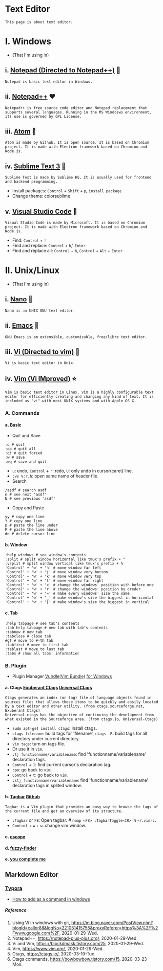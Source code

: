 # Text Editor
```
This page is about text editor.
```
# I. Windows
- (That I'm using in)
## i. [Notepad (Directed to Notepad++)](https://notepad-plus-plus.org/) :sparkling_heart:
```
Notepad is basic text editor in Windows.
```
## ii. [Notepad++](https://notepad-plus-plus.org/) :heart:
```
Notepad++ is free source code editor and Notepad replacement that supports several languages. Running in the MS Windosws environment, its use is governed by GPL License.
```
## iii. [Atom](https://atom.io/) :green_heart:
```
Atom is made by Github. It is open source. It is based on Chromium project. It is made with Electron framework based on Chromium and Node.js.
```
## iv. [Sublime Text 3](https://www.sublimetext.com/) :yellow_heart:
```
Sublime Text is made by Sublime HQ. It is usually used for frontend and backend programming.
```
- Install packages: `Control` + `Shift` + `p`, `install package`
- Change theme: colorsublime

## v. [Visual Studio Code](https://code.visualstudio.com/) :blue_heart:
```
Visual Studio Code is made by Microsoft. It is based on Chromium project. It is made with Electron framework based on Chromium and Node.js.
```
- Find: `Control` + `f`
- Find and replace: `Control` + `h`,' `Enter`
- Find and replace all: `Control` + `h`, `Control` + `Alt` + `Enter`

# II. Unix/Linux
- (That I'm using in)
## i. [Nano](https://www.nano-editor.org/) :sparkling_heart:
```
Nano is an UNIX GNU text editor.
```
## ii. [Emacs](https://www.gnu.org/software/emacs/) :blue_heart:
```
GNU Emacs is an extensible, customizable, free/libre text editor.
```
## iii. [Vi (Directed to vim)](https://www.vim.org/) :purple_heart:
```
Vi is basic text editor in Unix.
```
## iv. [Vim (Vi IMproved)](https://www.vim.org/) :star:
```
Vim is basic text editor in Linux. Vim is a highly configurable text editor for efficiently creating and changing any kind of text. It is included as "vi" with most UNIX systems and with Apple OS X.
```
### A. Commands
#### a. Basic
- Quit and Save
```
:q # quit
:qa # quit all
:q! # quit forced
:w # save
:wq # save and quit
```
- `u`: undo, `Control` + `r`: redo, `U`: only undo in cursor(caret) line.
- `:vs %:r.h`: open same name of header file.
- Search
```
/asdf # search asdf
n # see next 'asdf'
N # see previous 'asdf'
```
- Copy and Paste
```
yy # copy one line
Y # copy one line
p # paste the line under
P # paste the line above
dd # delete cursor line
```
#### b. Window
```
:help windows # see window's contents
:split # split window horizontal like tmux's prefix + "
:vsplit # split window vertical like tmux's prefix + %
'Control' + 'w' + 'h' # move window far left
'Control' + 'w' + 'j' # move window very bottom
'Control' + 'w' + 'k' # move window very top
'Control' + 'w' + 'l' # move window far right
'Control' + 'w' + 'x' # change the windows' position with before one
'Control' + 'w' + 'r' # change the windows' position by oreder
'Control' + 'w' + '=' # make every windows' size the same
'Control' + 'w' + '_' # make window's size the biggest in horizontal
'Control' + 'w' + '|' # make window's size the biggest in vertical
```
#### c. Tab
```
:help tabpage # see tab's contents
:tab help tabpage # new tab with tab's contents
:tabnew # new tab
:tabclose # close tab
#gt # move to #-th tab
:tabfirst # move to first tab
:tablast # move to last tab
:tabs # show all tabs' information
```
### B. Plugin
- Plugin Manager [Vundle(Vim Bundle)](https://github.com/VundleVim/Vundle.vim) [for Windows](https://github.com/VundleVim/Vundle.vim/wiki/Vundle-for-Windows)
#### a. Ctags [Exuberant Ctags](http://ctags.sourceforge.net/) [Universal Ctags](https://ctags.io/)
```
Ctags generates an index (or tag) file of language objects found in sources files that allows these items to be quickly and easily located by a text editor and other utility. (from ctags.sourceforge.net, Exuberant Ctags)
Universal-ctags has the objective of continuing the development from what existed in the Sourceforge area. (from ctags.io, Universal-Ctags)
```
- `sudo apt-get install ctags`: install ctags.
- `ctags filename`: build tags for 'filename', `ctags -R`: build tags for all directory under current directory.
- `vim tags`: turn on tags file.
- Or use it in `vim`.
- `:tj functionname/variablename`: find 'functionname/variablename' declaration tags.
- `Control` + `]`: find current cursor's declaration tag.
- `:po`: go back to `vim`.
- `Control` + `t`: go back to `vim`.
- `:stj functionname/variablename`: find 'functionname/variablename' declaration tags in splited window.
#### b. [Tagbar](http://majutsushi.github.io/tagbar/) [Github](https://github.com/majutsushi/tagbar)
```
Tagbar is a Vim plugin that provides an easy way to browse the tags of the current file and get an overview of its structure.
```
- `:Tagbar` or `F8`: Open tagbar. # `nmap <F8> :TagbarToggle<CR>` in `~/.vimrc`.
- `Control` + `w` + `w`: change vim window.
#### c. [cscope]()
#### d. [fuzzy-finder]()
#### e. [you complete me]()

## Markdown Editor
### [Typora](https://typora.io/)
- [How to add as a command in windows](https://superuser.com/questions/689333/how-to-add-installed-program-to-command-prompt-in-windows)

##### Reference
1. Using Vi in windows with git, https://m.blog.naver.com/PostView.nhn?blogId=callor88&logNo=221051415755&proxyReferer=https%3A%2F%2Fwww.google.com%2F, 2020-01-29-Wed.
2. Notepad++, https://notepad-plus-plus.org/, 2020-01-29-Wed.
3. Vi and Vim, https://blockdmask.tistory.com/25, 2020-01-29-Wed.
4. Vim, https://www.vim.org/, 2020-01-29-Wed.
5. Ctags, https://ctags.io/, 2020-03-10-Tue.
6. Ctags commands, https://bowbowbow.tistory.com/15, 2020-03-23-Mon.
